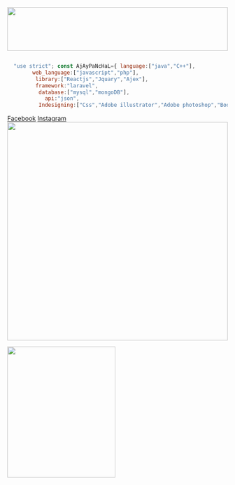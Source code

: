 

<img src="https://media.tenor.com/images/ea200a5305886e27264c831320ef5628/tenor.gif" width="100%" height="100"/> 
  
 
```javascript

  "use strict"; const AjAyPaNcHaL={ language:["java","C++"],
        web_language:["javascript","php"],
         library:["Reactjs","Jquary","Ajex"], 
         framework:"laravel",
          database:["mysql","mongoDB"],    
            api:"json",
          Indesigning:["Css","Adobe illustrator","Adobe photoshop","Bootstrap"] }
````          

 [Facebook](https://www.facebook.com/ajaydeveloper8570 "ajay")
    [Instagram](https://www.instagram.com/ajaydeveloper8570" "ajay") 
<img src="https://giphy.com/static/img/zoomies.gif" width="100%" height="500"/> 

  <img src="https://media0.giphy.com/media/C4NdKtRaQE9m8/giphy.gif?cid=ecf05e47gv9t80ca25895y76hevmrqys2d2b0fy0t0t2ac9m&rid=giphy.gif&ct=g" width="70%" height="300"/> 
